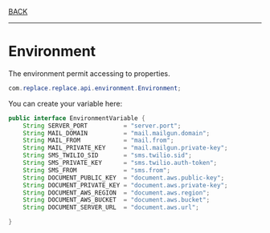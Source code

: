 [BACK](../table.md)

---

# Environment

The environment permit accessing to properties.

```java
com.replace.replace.api.environment.Environment;
```

You can create your variable here:

```java
public interface EnvironmentVariable {
    String SERVER_PORT          = "server.port";
    String MAIL_DOMAIN          = "mail.mailgun.domain";
    String MAIL_FROM            = "mail.from";
    String MAIL_PRIVATE_KEY     = "mail.mailgun.private-key";
    String SMS_TWILIO_SID       = "sms.twilio.sid";
    String SMS_PRIVATE_KEY      = "sms.twilio.auth-token";
    String SMS_FROM             = "sms.from";
    String DOCUMENT_PUBLIC_KEY  = "document.aws.public-key";
    String DOCUMENT_PRIVATE_KEY = "document.aws.private-key";
    String DOCUMENT_AWS_REGION  = "document.aws.region";
    String DOCUMENT_AWS_BUCKET  = "document.aws.bucket";
    String DOCUMENT_SERVER_URL  = "document.aws.url";

}
```